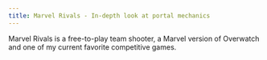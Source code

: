 ```yaml
---
title: Marvel Rivals - In-depth look at portal mechanics
---
```


Marvel Rivals is a free-to-play team shooter, a Marvel version of Overwatch and one of my current favorite competitive games.